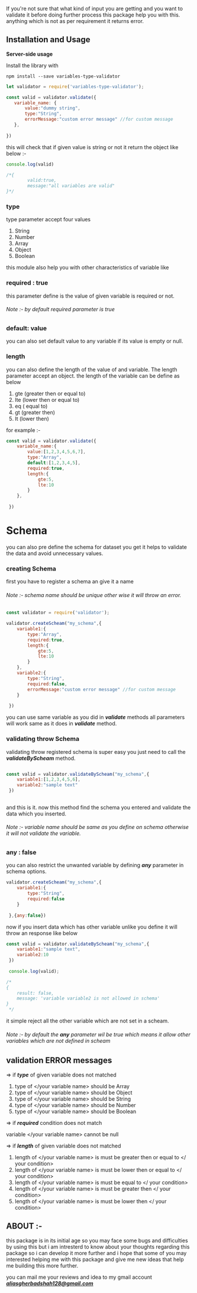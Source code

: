 If you're not sure that what kind of input you are getting and you want to validate it before doing further process this package help you with this. anything which is not as per requirement it returns error.


## **Installation and Usage**

**Server-side usage**

Install the library with 

```npm install --save variables-type-validator```
    
```javascript
let validator = require('variables-type-validator');

const valid = validator.validate({
   variable_name: {
       value:"dummy string",
       type:"String",
       errorMessage:"custom error message" //for custom message
   },
        
})
```

this will check that if given value is string or not it return the object like below :-
```javascript
console.log(valid)

/*{
        valid:true,
        message:"all variables are valid"
}*/
```



### **type** 
type parameter accept four values 
1. String
2. Number
3. Array
4. Object
5. Boolean


this module also help you with other characteristics of variable like 

### **required : true** 
this parameter define is the value of given variable is required or not.
 
###### Note :- by default required parameter is _true_

### **default: value**

you can also set default value to any variable if its value is empty or null. 


### **length** 

you can also define the length of the value of and variable. The
length parameter accept an object. the length of the variable can be define as below

1. gte  (greater then or equal to)
2. lte  (lower then or equal to)
3. eq   ( equal to)
4. gt   (greater then)
5. lt   (lower then)

for example :-

```javascript
const valid = validator.validate({
    variable_name:{
        value:[1,2,3,4,5,6,7],
        type:"Array",
        default:[1,2,3,4,5],
        required:true,
        length:{
            gte:5,
            lte:10
        }
    },
     
 })
 ```


# Schema

you can also pre define the schema for dataset you get it helps to validate the data and avoid unnecessary values.

### creating Schema
first you have to register a schema an give it a name

###### Note :- schema name should be unique other wise it will throw an error.

```javascript
const validator = require('validator');

validator.createScheam("my_schema",{
    variable1:{
        type:"Array",
        required:true,
        length:{
            gte:5,
            lte:10
        }
    },
    variable2:{
        type:"String",
        required:false,
        errorMessage:"custom error message" //for custom message
    }
     
 })
 ```
you can use same variable as you did in **_validate_** methods all parameters will work same as it does in **_validate_** method. 


### validating throw Schema

validating throw registered schema is super easy you just need to call the _**validateByScheam**_ method.

 
```javascript

const valid = validator.validateByScheam("my_schema",{
    variable1:[1,2,3,4,5,6],
    variable2:"sample text"
 })
 
 ```
 and this is it. now this method find the schema you entered and validate the data which you inserted. 
###### Note :- variable name should be same as you define on schema otherwise it will not validate the variable. 

### any : false

you can also restrict the unwanted variable by defining _**any**_  parameter in schema options.


```javascript
validator.createScheam("my_schema",{
    variable1:{
        type:"String",
        required:false
    }
     
 },{any:false})
 ```
 now if you insert data which has other variable unlike you define it will throw an response like below
 

```javascript
const valid = validator.validateByScheam("my_schema",{
    variable1:"sample text",
    variable2:10
 })
 
 console.log(valid);

/*
{
    result: false,
    message: 'variable variable2 is not allowed in schema' 
}   
 */

 ```
 
 it simple reject all the other variable which are not set in a scheam.
 
######  Note :- by default the _**any**_  parameter wil be true which means it allow other variables which are not defined in scheam 

## **validation ERROR messages**

=> if _**type**_ of given variable does not matched

 1. type of </your variable name> should be Array
 2. type of </your variable name> should be Object
 3. type of </your variable name> should be String
 4. type of </your variable name> should be Number
 5. type of </your variable name> should be Boolean



=> if _**required**_ condition does not match

variable </your variable name> cannot be null



=> if _**length**_ of given variable does not matched

1. length of  </your variable name> is must be greater then or equal to </ your condition>
2. length of  </your variable name> is must be lower then or equal to </ your condition>
3. length of  </your variable name> is must be equal to </ your condition>
4. length of  </your variable name> is must be greater then </ your condition>
5. length of  </your variable name> is must be lower then  </ your condition>



## **ABOUT :-**

this package is in its initial age so you may face some bugs and difficulties by using this but i am intresterd to know about your thoughts regarding this package so i can develop it more further and i hope that some of you may  interested helping me with this package and give me new ideas that help me building this more further. 

you can mail me your reviews and idea to my gmail account _**aliasgherbadshah128@gmail.com**_
